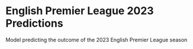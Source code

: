 # English Premier League 2023 Predictions

Model predicting the outcome of the 2023 English Premier League season

